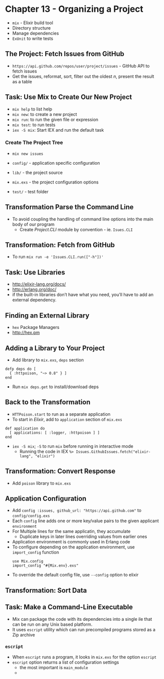 # Chapter 13 - Organizing a Project

* `mix` - Elixir build tool
* Directory structure
* Manage dependencies
* `ExUnit` to write tests

## The Project: Fetch Issues from GitHub

* `https://api.github.com/repos/user/project/issues` - GitHub API to fetch issues
* Get the issues, reformat, sort, filter out the oldest *n*, present the result as a table


## Task: Use Mix to Create Our New Project

* `mix help` to list help
* `mix new`: to create a new project
* `mix run`: to run the given file or expression
* `mix test`: to run tests
* `iex -S mix`: Start IEX and run the default task

### Create The Project Tree
* `mix new issues`

* `config/` - application specific configuration
* `lib/` - the project source
* `mix.exs` - the project configuration options
* `test/` - test folder

## Transformation Parse the Command Line

* To avoid coupling the handling of command line options into the main body of our program
  * Create *Project.CLI* module by convention - ie. `Isues.CLI`

## Transformation: Fetch from GitHub
* To run `mix run -e 'Issues.CLI.run(["-h"])'`

## Task: Use Libraries

* http://elixir-lang.org/docs/
* http://erlang.org/doc/ 
* if the built-in libraries don’t have what you need, you’ll have to add an external dependency.

## Finding an External Library

* `hex` Package Managers
* http://hex.pm

## Adding a Library to Your Project

* Add library to `mix.exs`, `deps` section
```
defp deps do [  { :httpoison, "~> 0.8" } ]end
```
* Run `mix deps.get` to install/download deps

## Back to the Transformation

* `HTTPoison.start` to run as a separate application
* To start in *Elixir*, add to `application` section of `mix.exs`
```
def application do  [ applications: [ :logger, :httpoison ] ]end
```
* `iex -S mix`; `-S` to run `mix` before running in interactive mode
    * Running the code in IEX `%> Issues.GithubIssues.fetch("elixir-lang", "elixir")`

## Transformation: Convert Response

* Add `poison` library to `mix.exs`

## Application Configuration

* Add `config :issues, github_url: "https://api.github.com"` to `config/config.exs`
* Each `config` line adds one or more key/value pairs to the given applicant `environment`
* For Multiple lines for the same applicatin, they accumulate
    * Duplicate keys in later lines overriding values from earlier ones* Application environment is commonly used in Erlang code
* To configure depending on the application environment, use `import_config` function
    ```
    use Mix.config
    import_config "#{Mix.env}.exs"
    ``` 
* To override the default config file, use `--config` option to elixir

## Transformation: Sort Data

## Task: Make a Command-Line Executable

* Mix can package the code with its dependencies into a single ile that can be run on any Unix based platform.
* It uses `escript` utility which can run precompiled programs stored as a Zip archive

### `escript`

* When `escript` runs a program, it looks in `mix.exs` for the option `escript`
* `escript` option returns a list of configuration settings
    * the most important is `main_module`
    *  